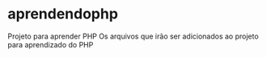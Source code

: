 # aprendendophp
Projeto para aprender PHP
Os arquivos que irão ser adicionados ao projeto para aprendizado do PHP
